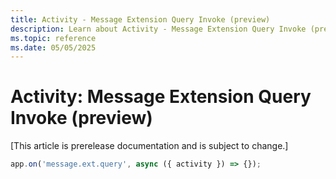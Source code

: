 ```yaml
---
title: Activity - Message Extension Query Invoke (preview)
description: Learn about Activity - Message Extension Query Invoke (preview)
ms.topic: reference
ms.date: 05/05/2025
---
```


# Activity: Message Extension Query Invoke (preview)

[This article is prerelease documentation and is subject to change.]

<!-- langtabs-start -->
```typescript
app.on('message.ext.query', async ({ activity }) => {});
```
<!-- langtabs-end -->